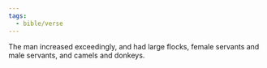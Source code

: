 ```yaml
---
tags:
  - bible/verse
---
```

The man increased exceedingly, and had large flocks, female servants and male servants, and camels and donkeys.